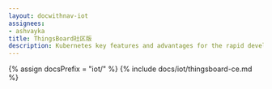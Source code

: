 ```yaml
---
layout: docwithnav-iot
assignees:
- ashvayka
title: ThingsBoard社区版
description: Kubernetes key features and advantages for the rapid development of IoT projects and applications.
---
```


{% assign docsPrefix = "iot/" %}
{% include docs/iot/thingsboard-ce.md %}

